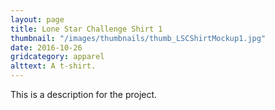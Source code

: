 ```yaml
---
layout: page
title: Lone Star Challenge Shirt 1
thumbnail: "/images/thumbnails/thumb_LSCShirtMockup1.jpg"
date: 2016-10-26
gridcategory: apparel
alttext: A t-shirt.
---
```

This is a description for the project.